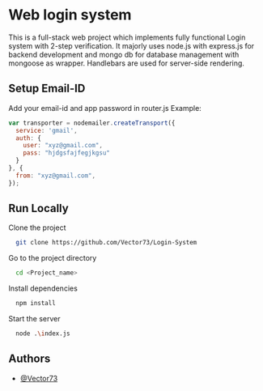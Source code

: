 
# Web login system

This is a full-stack web project which implements fully functional Login system with 2-step verification. It majorly uses node.js with express.js for backend development and mongo db for database management with mongoose as wrapper. Handlebars are used for server-side rendering. 


## Setup Email-ID
Add your email-id and app password in router.js 
Example:
```javascript
var transporter = nodemailer.createTransport({
  service: 'gmail',
  auth: {
    user: "xyz@gmail.com",
    pass: "hjdgsfajfegjkgsu"
  }
}, {
  from: "xyz@gmail.com",
});
```


## Run Locally

Clone the project

```bash
  git clone https://github.com/Vector73/Login-System
```

Go to the project directory

```bash
  cd <Project_name>
```

Install dependencies

```bash
  npm install
```

Start the server

```bash
  node .\index.js
```


## Authors

- [@Vector73](https://www.github.com/Vector73)

